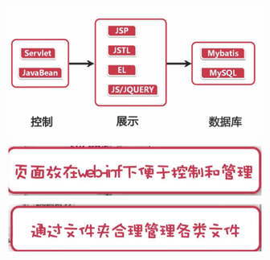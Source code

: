 ![image-20210331085119848](mybatis.assets/image-20210331085119848.png)

![image-20210331090947891](mybatis.assets/image-20210331090947891.png)

![image-20210331091015674](mybatis.assets/image-20210331091015674.png)